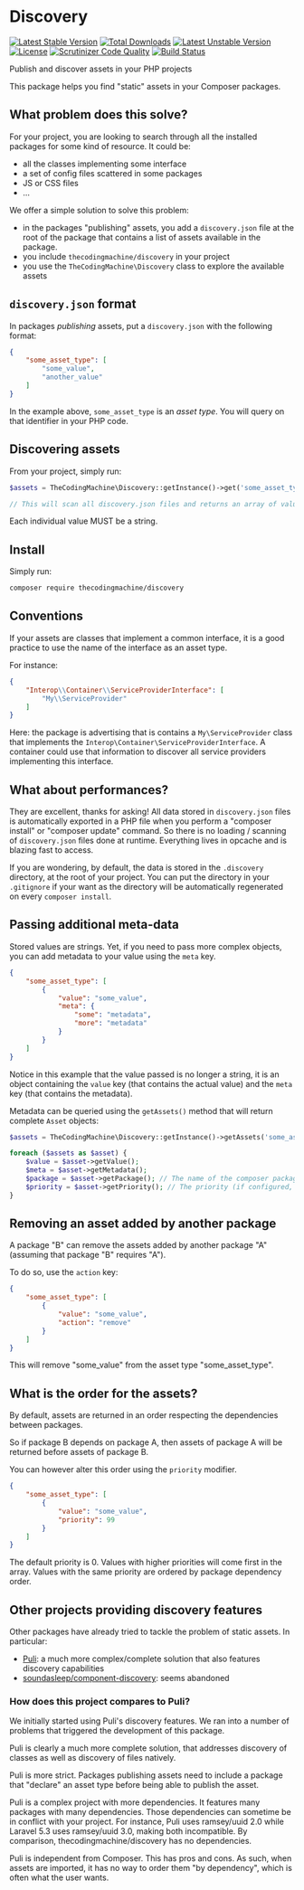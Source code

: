 Discovery
=========

[![Latest Stable Version](https://poser.pugx.org/thecodingmachine/discovery/v/stable)](https://packagist.org/packages/thecodingmachine/discovery)
[![Total Downloads](https://poser.pugx.org/thecodingmachine/discovery/downloads)](https://packagist.org/packages/thecodingmachine/discovery)
[![Latest Unstable Version](https://poser.pugx.org/thecodingmachine/discovery/v/unstable)](https://packagist.org/packages/thecodingmachine/discovery)
[![License](https://poser.pugx.org/thecodingmachine/discovery/license)](https://packagist.org/packages/thecodingmachine/discovery)
[![Scrutinizer Code Quality](https://scrutinizer-ci.com/g/thecodingmachine/discovery/badges/quality-score.png?b=1.0)](https://scrutinizer-ci.com/g/thecodingmachine/discovery/?branch=1.0)
[![Build Status](https://travis-ci.org/thecodingmachine/discovery.svg?branch=1.0)](https://travis-ci.org/thecodingmachine/discovery)


Publish and discover assets in your PHP projects

This package helps you find "static" assets in your Composer packages.

What problem does this solve?
-----------------------------

For your project, you are looking to search through all the installed packages for some kind of resource. It could be:

- all the classes implementing some interface
- a set of config files scattered in some packages
- JS or CSS files
- ...

We offer a simple solution to solve this problem:

- in the packages "publishing" assets, you add a `discovery.json` file at the root of the package that contains a list of assets available in the package.
- you include `thecodingmachine/discovery` in your project
- you use the `TheCodingMachine\Discovery` class to explore the available assets

`discovery.json` format
-----------------------

In packages *publishing* assets, put a `discovery.json` with the following format:

```json
{
    "some_asset_type": [
        "some_value",
        "another_value"
    ]
}
```

In the example above, `some_asset_type` is an *asset type*. You will query on that identifier in your PHP code.

Discovering assets
------------------

From your project, simply run:

```php
$assets = TheCodingMachine\Discovery::getInstance()->get('some_asset_type');

// This will scan all discovery.json files and returns an array of values.
```

Each individual value MUST be a string.

Install
-------

Simply run:

```sh
composer require thecodingmachine/discovery
```

Conventions
-----------

If your assets are classes that implement a common interface, it is a good practice to use the name of the interface as an asset type.

For instance:

```json
{
    "Interop\\Container\\ServiceProviderInterface": [
        "My\\ServiceProvider"
    ]
}
```

Here: the package is advertising that is contains a `My\ServiceProvider` class that implements the `Interop\Container\ServiceProviderInterface`. A container could use that information to discover all service providers implementing this interface.

What about performances?
------------------------

They are excellent, thanks for asking! All data stored in `discovery.json` files is automatically exported in a PHP file when you perform a "composer install" or "composer update" command. So there is no loading / scanning of `discovery.json` files done at runtime. Everything lives in opcache and is blazing fast to access.

If you are wondering, by default, the data is stored in the `.discovery` directory, at the root of your project. You can put the directory in your `.gitignore` if your want as the directory will be automatically regenerated on every `composer install`.


Passing additional meta-data
----------------------------

Stored values are strings. Yet, if you need to pass more complex objects, you can add metadata to your value using the `meta` key.

```json
{
    "some_asset_type": [
        {
            "value": "some_value",
            "meta": {
                "some": "metadata",
                "more": "metadata"
            }
        }
    ]
}
```

Notice in this example that the value passed is no longer a string, it is an object containing the `value` key (that contains the actual value) and the `meta` key (that contains the metadata).

Metadata can be queried using the `getAssets()` method that will return complete `Asset` objects:

```php
$assets = TheCodingMachine\Discovery::getInstance()->getAssets('some_asset_type');

foreach ($assets as $asset) {
    $value = $asset->getValue();
    $meta = $asset->getMetadata();
    $package = $asset->getPackage(); // The name of the composer package this asset comes from
    $priority = $asset->getPriority(); // The priority (if configured, see below)
}
```

Removing an asset added by another package
------------------------------------------

A package "B" can remove the assets added by another package "A" (assuming that package "B" requires "A").

To do so, use the `action` key:

```json
{
    "some_asset_type": [
        {
            "value": "some_value",
            "action": "remove"
        }
    ]
}
```

This will remove "some_value" from the asset type "some_asset_type".

What is the order for the assets?
---------------------------------

By default, assets are returned in an order respecting the dependencies between packages.

So if package B depends on package A, then assets of package A will be returned before assets of package B.

You can however alter this order using the `priority` modifier.

```json
{
    "some_asset_type": [
        {
            "value": "some_value",
            "priority": 99
        }
    ]
}
```

The default priority is 0.
Values with higher priorities will come first in the array.
Values with the same priority are ordered by package dependency order.

Other projects providing discovery features
-------------------------------------------

Other packages have already tried to tackle the problem of static assets. In particular:

- [Puli](http://docs.puli.io/en/latest/discovery/introduction.html): a much more complex/complete solution that also features discovery capabilities
- [soundasleep/component-discovery](https://github.com/soundasleep/component-discovery): seems abandoned

### How does this project compares to Puli?

We initially started using Puli's discovery features. We ran into a number of problems that triggered the development of this package.

Puli is clearly a much more complete solution, that addresses discovery of classes as well as discovery of files natively.

Puli is more strict. Packages publishing assets need to include a package that "declare" an asset type before being able to publish the asset.

Puli is a complex project with more dependencies. It features many packages with many dependencies. Those dependencies can sometime be in conflict with your project. For instance, Puli uses ramsey/uuid 2.0 while Laravel 5.3 uses ramsey/uuid 3.0, making both incompatible. By comparison, thecodingmachine/discovery has no dependencies.

Puli is independent from Composer. This has pros and cons. As such, when assets are imported, it has no way to order them "by dependency", which is often what the user wants.
